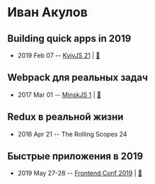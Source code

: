 # Иван Акулов

## Building quick apps in 2019
- 2019 Feb 07 -- [KyivJS 21](https://www.youtube.com/watch?v=kNpBcA5GrcU)  | [:notebook:](https://docs.google.com/presentation/d/1GAc1-lY-uqTnzoIN8lWeQpbaBG3zh_eolAHNwAfqE4U/edit)  
## Webpack для реальных задач
- 2017 Mar 01 -- [MinskJS 1](https://www.youtube.com/watch?v=8op8ZtKsrSA)  | [:notebook:](https://iamakulov.com/pages/webpack/slides.pdf)  
## Redux в реальной жизни
- 2016 Apr 21 -- The Rolling Scopes 24    
## Быстрые приложения в 2019
- 2019 May 27-28 -- [Frontend Conf 2019](https://www.youtube.com/watch?v=iEv1rFujYm4)  | [:notebook:](https://www.dropbox.com/sh/kg71jju3yvj5jqw/AABM7CBfBqsKR1-CBQZ_K6gwa/%D0%9A%D0%BE%D0%BD%D0%B3%D1%80%D0%B5%D1%81%D1%81-%D1%85%D0%BE%D0%BB%D0%BB/28.05/6.%D0%91%D1%8B%D1%81%D1%82%D1%80%D1%8B%D0%B5%20%D0%BF%D1%80%D0%B8%D0%BB%D0%BE%D0%B6%D0%B5%D0%BD%D0%B8%D1%8F%20%D0%B2%202019_%D0%98%D0%B2%D0%B0%D0%BD%20%D0%90%D0%BA%D1%83%D0%BB%D0%BE%D0%B2_%D0%B2%D0%B5%D1%80.1.pptx?dl=0)  

